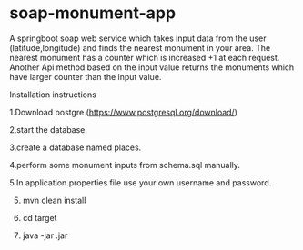# soap-monument-app
A springboot soap web service which takes input data from the user (latitude,longitude) and finds the nearest monument in your area. 
The nearest monument has a counter which is increased +1 at each request.
Another Api method based on the input value returns the monuments which have larger counter than the input value. 

Installation instructions

1.Download postgre (https://www.postgresql.org/download/)

2.start the database.

3.create a database named places.

4.perform some monument inputs from schema.sql manually.

5.In application.properties file use your own username and password.

5. mvn clean install

6. cd target

7. java -jar <yourfilename>.jar 
 



